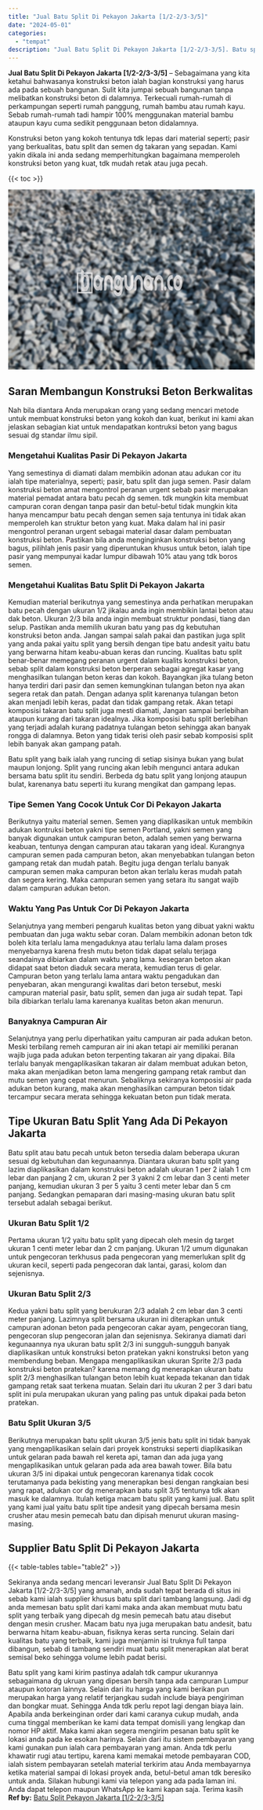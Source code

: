 ```yaml
---
title: "Jual Batu Split Di Pekayon Jakarta [1/2-2/3-3/5]"
date: "2024-05-01"
categories: 
  - "tempat"
description: "Jual Batu Split Di Pekayon Jakarta [1/2-2/3-3/5]. Batu split yang kami kirim pastinya adalah tdk campur ukurannya sebagaimana dg ukruan yang dipesan bersih t..."
---
```


**Jual Batu Split Di Pekayon Jakarta \[1/2-2/3-3/5\]** – Sebagaimana yang kita ketahui bahwasanya konstruksi beton ialah bagian konstruksi yang harus ada pada sebuah bangunan. Sulit kita jumpai sebuah bangunan tanpa melibatkan konstruksi beton di dalamnya. Terkecuali rumah-rumah di perkampungan seperti rumah panggung, rumah bambu atau rumah kayu. Sebab rumah-rumah tadi hampir 100% menggunakan material bambu ataupun kayu cuma sedikit penggunaan beton didalamnya.

Konstruksi beton yang kokoh tentunya tdk lepas dari material seperti; pasir yang berkualitas, batu split dan semen dg takaran yang sepadan. Kami yakin dikala ini anda sedang memperhitungkan bagaimana memperoleh konstruksi beton yang kuat, tdk mudah retak atau juga pecah.

{{< toc >}}

![Jual Batu Split Di Pekayon Jakarta [1/2-2/3-3/5]](/images/jual-batu-split-07.png)

## Saran Membangun Konstruksi Beton Berkwalitas

Nah bila diantara Anda merupakan orang yang sedang mencari metode untuk membuat konstruksi beton yang kokoh dan kuat, berikut ini kami akan jelaskan sebagian kiat untuk mendapatkan kontruksi beton yang bagus sesuai dg standar ilmu sipil.

### Mengetahui Kualitas Pasir Di Pekayon Jakarta

Yang semestinya di diamati dalam membikin adonan atau adukan cor itu ialah tipe materialnya, seperti; pasir, batu split dan juga semen. Pasir dalam konstruksi beton amat mengontrol peranan urgent sebab pasir merupakan material pemadat antara batu pecah dg semen. tdk mungkin kita membuat campuran coran dengan tanpa pasir dan betul-betul tidak mungkin kita hanya mencampur batu pecah dengan semen saja tentunya ini tidak akan memperoleh kan struktur beton yang kuat. Maka dalam hal ini pasir mengontrol peranan urgent sebagai material dasar dalam pembuatan konstruksi beton. Pastikan bila anda menginginkan konstruksi beton yang bagus, pilihlah jenis pasir yang diperuntukan khusus untuk beton, ialah tipe pasir yang mempunyai kadar lumpur dibawah 10% atau yang tdk boros semen.

### Mengetahui Kualitas Batu Split Di Pekayon Jakarta

Kemudian material berikutnya yang semestinya anda perhatikan merupakan batu pecah dengan ukuran 1/2 jikalau anda ingin membikin lantai beton atau dak beton. Ukuran 2/3 bila anda ingin membuat struktur pondasi, tiang dan selup. Pastikan anda memilih ukuran batu yang pas dg kebutuhan konstruksi beton anda. Jangan sampai salah pakai dan pastikan juga split yang anda pakai yaitu split yang bersih dengan tipe batu andesit yaitu batu yang berwarna hitam keabu-abuan keras dan runcing. Kualitas batu split benar-benar memegang peranan urgent dalam kualits konstruksi beton, sebab split dalam konstruksi beton berperan sebagai agregat kasar yang menghasilkan tulangan beton keras dan kokoh. Bayangkan jika tulang beton hanya terdiri dari pasir dan semen kemungkinan tulangan beton nya akan segera retak dan patah. Dengan adanya split karenanya tulangan beton akan menjadi lebih keras, padat dan tidak gampang retak. Akan tetapi komposisi takaran batu split juga mesti diamati, Jangan sampai berlebihan ataupun kurang dari takaran idealnya. Jika komposisi batu split berlebihan yang terjadi adalah kurang padatnya tulangan beton sehingga akan banyak rongga di dalamnya. Beton yang tidak terisi oleh pasir sebab komposisi split lebih banyak akan gampang patah.

Batu split yang baik ialah yang runcing di setiap sisinya bukan yang bulat maupun lonjong. Split yang runcing akan lebih mengunci antara adukan bersama batu split itu sendiri. Berbeda dg batu split yang lonjong ataupun bulat, karenanya batu seperti itu kurang mengikat dan gampang lepas.

### Tipe Semen Yang Cocok Untuk Cor Di Pekayon Jakarta

Berikutnya yaitu material semen. Semen yang diaplikasikan untuk membikin adukan kontruksi beton yakni tipe semen Portland, yakni semen yang banyak digunakan untuk campuran beton, adalah semen yang berwarna keabuan, tentunya dengan campuran atau takaran yang ideal. Kurangnya campuran semen pada campuran beton, akan menyebabkan tulangan beton gampang retak dan mudah patah. Begitu juga dengan terlalu banyak campuran semen maka campuran beton akan terlalu keras mudah patah dan segera kering. Maka campuran semen yang setara itu sangat wajib dalam campuran adukan beton.

### Waktu Yang Pas Untuk Cor Di Pekayon Jakarta

Selanjutnya yang memberi pengaruh kualitas beton yang dibuat yakni waktu pembuatan dan juga waktu sebar coran. Dalam membikin adonan beton tdk boleh kita terlalu lama mengaduknya atau terlalu lama dalam proses menyebarnya karena fresh mutu beton tidak dapat selalu terjaga seandainya dibiarkan dalam waktu yang lama. kesegaran beton akan didapat saat beton diaduk secara merata, kemudian terus di gelar. Campuran beton yang terlalu lama antara waktu pengadukan dan penyebaran, akan mengurangi kwalitas dari beton tersebut, meski campuran material pasir, batu split, semen dan juga air sudah tepat. Tapi bila dibiarkan terlalu lama karenanya kualitas beton akan menurun.

### Banyaknya Campuran Air

Selanjutnya yang perlu diperhatikan yaitu campuran air pada adukan beton. Meski terbilang remeh campuran air ini akan tetapi air memiliki peranan wajib juga pada adukan beton terpenting takaran air yang dipakai. Bila terlalu banyak mengaplikasikan takaran air dalam membuat adukan beton, maka akan menjadikan beton lama mengering gampang retak rambut dan mutu semen yang cepat menurun. Sebaliknya sekiranya komposisi air pada adukan beton kurang, maka akan menghasilkan campuran beton tidak tercampur secara merata sehingga kekuatan beton pun tidak merata.

## Tipe Ukuran Batu Split Yang Ada Di Pekayon Jakarta

Batu split atau batu pecah untuk beton tersedia dalam beberapa ukuran sesuai dg kebutuhan dan kegunaannya. Diantara ukuran batu split yang lazim diaplikasikan dalam konstruksi beton adalah ukuran 1 per 2 ialah 1 cm lebar dan panjang 2 cm, ukuran 2 per 3 yakni 2 cm lebar dan 3 centi meter panjang, kemudian ukuran 3 per 5 yaitu 3 centi meter lebar dan 5 cm panjang. Sedangkan pemaparan dari masing-masing ukuran batu split tersebut adalah sebagai berikut.

### Ukuran Batu Split 1/2

Pertama ukuran 1/2 yaitu batu split yang dipecah oleh mesin dg target ukuran 1 centi meter lebar dan 2 cm panjang. Ukuran 1/2 umum digunakan untuk pengecoran terkhusus pada pengecoran yang memerlukan split dg ukuran kecil, seperti pada pengecoran dak lantai, garasi, kolom dan sejenisnya.

### Ukuran Batu Split 2/3

Kedua yakni batu split yang berukuran 2/3 adalah 2 cm lebar dan 3 centi meter panjang. Lazimnya split bersama ukuran ini diterapkan untuk campuran adonan beton pada pengecoran cakar ayam, pengecoran tiang, pengecoran slup pengecoran jalan dan sejenisnya. Sekiranya diamati dari kegunaannya nya ukuran batu split 2/3 ini sungguh-sungguh banyak diaplikasikan untuk konstruksi beton pratekan yakni konstruksi beton yang membendung beban. Mengapa mengaplikasikan ukuran Sprite 2/3 pada konstruksi beton pratekan? karena memang dg menerapkan ukuran batu split 2/3 menghasilkan tulangan beton lebih kuat kepada tekanan dan tidak gampang retak saat terkena muatan. Selain dari itu ukuran 2 per 3 dari batu split ini pula merupakan ukuran yang paling pas untuk dipakai pada beton pratekan.

### Batu Split Ukuran 3/5

Berikutnya merupakan batu split ukuran 3/5 jenis batu split ini tidak banyak yang mengaplikasikan selain dari proyek konstruksi seperti diaplikasikan untuk gelaran pada bawah rel kereta api, taman dan ada juga yang mengaplikasikan untuk gelaran pada ada area bawah tower. Bila batu ukuran 3/5 ini dipakai untuk pengecoran karenanya tidak cocok terutamanya pada bekisting yang menerapkan besi dengan rangkaian besi yang rapat, adukan cor dg menerapkan batu split 3/5 tentunya tdk akan masuk ke dalamnya. Itulah ketiga macam batu split yang kami jual. Batu split yang kami jual yaitu batu split tipe andesit yang dipecah bersama mesin crusher atau mesin pemecah batu dan dipisah menurut ukuran masing-masing.

## Supplier Batu Split Di Pekayon Jakarta

{{< table-tables table="table2" >}}

Sekiranya anda sedang mencari leveransir Jual Batu Split Di Pekayon Jakarta \[1/2-2/3-3/5\] yang amanah, anda sudah tepat berada di situs ini sebab kami ialah supplier khusus batu split dari tambang langsung. Jadi dg anda memesan batu split dari kami maka anda akan membuat mutu batu split yang terbaik yang dipecah dg mesin pemecah batu atau disebut dengan mesin crusher. Macam batu nya juga merupakan batu andesit, batu berwarna hitam keabu-abuan, fisiknya keras serta runcing. Selain dari kualitas batu yang terbaik, kami juga menjamin isi truknya full tanpa dibangun, sebab di tambang sendiri muat batu split menerapkan alat berat semisal beko sehingga volume lebih padat berisi.

Batu split yang kami kirim pastinya adalah tdk campur ukurannya sebagaimana dg ukruan yang dipesan bersih tanpa ada campuran Lumpur ataupun kotoran lainnya. Selain dari itu harga yang kami berikan pun merupakan harga yang relatif terjangkau sudah include biaya pengiriman dan bongkar muat. Sehingga Anda tdk perlu repot lagi dengan biaya lain. Apabila anda berkeinginan order dari kami caranya cukup mudah, anda cuma tinggal memberikan ke kami data tempat domisili yang lengkap dan nomor HP aktif. Maka kami akan segera mengirim pesanan batu split ke lokasi anda pada ke esokan harinya. Selain dari itu sistem pembayaran yang kami gunakan pun ialah cara pembayaran yang aman. Anda tdk perlu khawatir rugi atau tertipu, karena kami memakai metode pembayaran COD, ialah sistem pembayaran setelah material terkirim atau Anda membayarnya ketika material sampai di lokasi proyek anda, betul-betul aman tdk beresiko untuk anda. Silakan hubungi kami via telepon yang ada pada laman ini. Anda dapat telepon maupun WhatsApp ke kami kapan saja. Terima kasih
**Ref by:** [Batu Split Pekayon Jakarta [1/2-2/3-3/5]](https://id.wikipedia.org/wiki/Batu)
